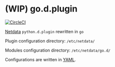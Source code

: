 # (WIP) go.d.plugin

[![CircleCI](https://circleci.com/gh/netdata/go.d.plugin.svg?style=svg)](https://circleci.com/gh/netdata/go.d.plugin)

[Netdata](https://github.com/netdata/netdata) `python.d.plugin` rewritten in `go`

Plugin configuration directory: `/etc/netdata/`

Modules configuration directory: `/etc/netdata/go.d/`

Configurations are written in [YAML](http://yaml.org/).
